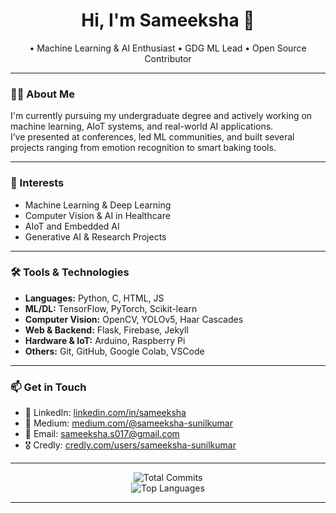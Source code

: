 <h1 align="center">Hi, I'm Sameeksha 👋</h1>

<p align="center">
  • Machine Learning & AI Enthusiast • GDG ML Lead • Open Source Contributor
</p>

---

### 👩‍💻 About Me

I'm currently pursuing my undergraduate degree and actively working on machine learning, AIoT systems, and real-world AI applications.  
I’ve presented at conferences, led ML communities, and built several projects ranging from emotion recognition to smart baking tools.

---

### 🧠 Interests

- Machine Learning & Deep Learning  
- Computer Vision & AI in Healthcare  
- AIoT and Embedded AI  
- Generative AI & Research Projects

---

### 🛠 Tools & Technologies

- **Languages:** Python, C, HTML, JS  
- **ML/DL:** TensorFlow, PyTorch, Scikit-learn  
- **Computer Vision:** OpenCV, YOLOv5, Haar Cascades  
- **Web & Backend:** Flask, Firebase, Jekyll  
- **Hardware & IoT:** Arduino, Raspberry Pi  
- **Others:** Git, GitHub, Google Colab, VSCode

---
### 📫 Get in Touch

- 🔗 LinkedIn: [linkedin.com/in/sameeksha](https://www.linkedin.com/in/sameeksha-sunilkumar) 
- 📰 Medium: [medium.com/@sameeksha-sunilkumar](http://medium.com/@sameeksha-sunilkumar)  
- 📧 Email: sameeksha.s017@gmail.com  
- 🎖️ Credly: [credly.com/users/sameeksha-sunilkumar](https://www.credly.com/users/sameeksha-sunilkumar)

---

<p align="center">
  <img src="https://github-readme-stats.vercel.app/api?username=sameeksha-sunilkumar&count_private=true&show_icons=false&hide_border=true&hide_title=true&hide_rank=true&hide=prs,contribs,stars,issues,followers,repos&include_all_commits=true&theme=dark" alt="Total Commits" />
  <br />
  <img src="https://github-readme-stats.vercel.app/api/top-langs/?username=sameeksha-sunilkumar&hide_border=true&langs_count=10&layout=compact&theme=dark" alt="Top Languages" />
</p>

---
